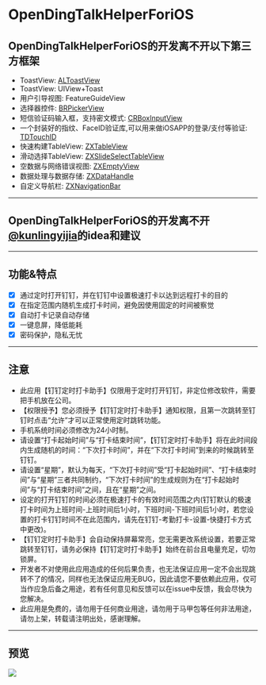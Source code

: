 # OpenDingTalkHelperForiOS

## OpenDingTalkHelperForiOS的开发离不开以下第三方框架
* ToastView: [ALToastView](https://github.com/alexleutgoeb/ALToastView)
* ToastView: UIView+Toast
* 用户引导视图: FeatureGuideView
* 选择器控件: [BRPickerView](https://github.com/91renb/BRPickerView)
* 短信验证码输入框，支持密文模式: [CRBoxInputView](https://github.com/CRAnimation/CRBoxInputView)
* 一个封装好的指纹、FaceID验证库,可以用来做iOSAPP的登录/支付等验证: [TDTouchID](https://github.com/greezi/TDTouchID)
* 快速构建TableView: [ZXTableView](https://github.com/SmileZXLee/ZXTableView)
* 滑动选择TableView: [ZXSlideSelectTableView](https://github.com/SmileZXLee/ZXSlideSelectTableView)
* 空数据与网络错误视图: [ZXEmptyView](https://github.com/SmileZXLee/ZXEmptyView)
* 数据处理与数据存储: [ZXDataHandle](https://github.com/SmileZXLee/ZXDataHandle)
* 自定义导航栏: [ZXNavigationBar](https://github.com/SmileZXLee/ZXNavigationBar)

***

## OpenDingTalkHelperForiOS的开发离不开[@kunlingyijia](https://github.com/kunlingyijia)的idea和建议

***

## 功能&特点
- [x] 通过定时打开钉钉，并在钉钉中设置极速打卡以达到远程打卡的目的
- [x] 在指定范围内随机生成打卡时间，避免因使用固定的时间被察觉
- [x] 自动打卡记录自动存储
- [x] 一键息屏，降低能耗
- [x] 密码保护，隐私无忧

***

## 注意
* 此应用【钉钉定时打卡助手】仅限用于定时打开钉钉，非定位修改软件，需要把手机放在公司。
* 【权限授予】您必须授予【钉钉定时打卡助手】通知权限，且第一次跳转至钉钉时点击“允许”才可以正常使用定时跳转功能。
* 手机系统时间必须修改为24小时制。
* 请设置“打卡起始时间”与“打卡结束时间”，【钉钉定时打卡助手】将在此时间段内生成随机的时间：“下次打卡时间”，并在“下次打卡时间”到来的时候跳转至钉钉。
* 请设置“星期”，默认为每天，“下次打卡时间”受“打卡起始时间”、“打卡结束时间”与“星期”三者共同制约，“下次打卡时间”的生成规则为在“打卡起始时间”与“打卡结束时间”之间，且在“星期”之间。
* 设定的打开钉钉的时间必须在极速打卡的有效时间范围之内(钉钉默认的极速打卡时间为上班时间-上班时间后1小时，下班时间-下班时间后1小时，若您设置的打卡钉钉时间不在此范围内，请先在钉钉-考勤打卡-设置-快捷打卡方式中更改)。
* 【钉钉定时打卡助手】会自动保持屏幕常亮，您无需更改系统设置，若要正常跳转至钉钉，请务必保持【钉钉定时打卡助手】始终在前台且电量充足，切勿锁屏。
* 开发者不对使用此应用造成的任何后果负责，也无法保证应用一定不会出现跳转不了的情况，同样也无法保证应用无BUG，因此请您不要依赖此应用，仅可当作应急后备之用途，若有任何意见和反馈可以在issue中反馈，我会尽快为您解决。
* 此应用是免费的，请勿用于任何商业用途，请勿用于马甲包等任何非法用途，请勿上架，转载请注明出处，感谢理解。

***

## 预览
<img src="http://www.zxlee.cn/OpenDingTalkHelperForiOSDemo1.gif"/>
